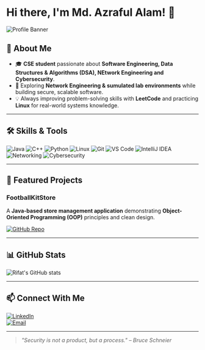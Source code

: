 # Hi there, I'm Md. Azraful Alam! 👋

![Profile Banner](https://capsule-render.vercel.app/api?text=Welcome%20to%20my%20GitHub!&animation=fadeIn&type=waving&color=gradient&height=150)

## 🚀 About Me
- 🎓 **CSE student** passionate about **Software Engineering, Data Structures & Algorithms (DSA), NEtwork Engineering and Cybersecurity**.
- 🔐 Exploring **Network Engineering & sumulated lab environments** while building secure, scalable software.
- 💡 Always improving problem-solving skills with **LeetCode** and practicing **Linux** for real-world systems knowledge.

---

## 🛠 Skills & Tools
![Java](https://img.shields.io/badge/Code-Java-blue?logo=java&logoColor=white)
![C++](https://img.shields.io/badge/Code-C++-00599C?logo=cplusplus)
![Python](https://img.shields.io/badge/Code-Python-yellow?logo=python&logoColor=white)
![Linux](https://img.shields.io/badge/OS-Linux-black?logo=linux)
![Git](https://img.shields.io/badge/VersionControl-Git-orange?logo=git&logoColor=white)
![VS Code](https://img.shields.io/badge/Editor-VSCode-blue?logo=visualstudiocode)
![IntelliJ IDEA](https://img.shields.io/badge/IDE-IntelliJ%20IDEA-purple?logo=intellijidea&logoColor=white)
![Networking](https://img.shields.io/badge/Focus-Network%20Engineering-green?logo=network)
![Cybersecurity](https://img.shields.io/badge/Focus-Cybersecurity-red?logo=probot)

---

## 📌 Featured Projects
### **FootballKitStore**  
A **Java-based store management application** demonstrating **Object-Oriented Programming (OOP)** principles and clean design.  

[![GitHub Repo](https://img.shields.io/badge/Repo-FootballKitStore-brightgreen?logo=github)](YourRepoLink)

---

## 📊 GitHub Stats
![Rifat's GitHub stats](https://github-readme-stats.vercel.app/api?username=YourUsername&show_icons=true&theme=tokyonight)

---

## 📫 Connect With Me
[![LinkedIn](https://img.shields.io/badge/LinkedIn-Connect-blue?logo=linkedin)](https://www.linkedin.com/in/YourProfile)  
[![Email](https://img.shields.io/badge/Email-Send-green?logo=gmail)](mailto:your.email@example.com)

---

> *"Security is not a product, but a process." – Bruce Schneier*
